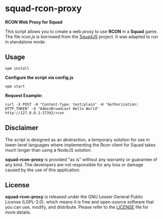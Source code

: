 # squad-rcon-proxy
**RCON Web Proxy for Squad**

This script allows you to create a web proxy to use **RCON** in a **Squad** game. The file *rcon.js* is borrowed from the [SquadJS](https://github.com/Team-Silver-Sphere/SquadJS) project. It was adapted to run in standalone mode.

## Usage
```npm install```

**Configure the script via config.js**

```npm start```

**Request Example:**

```curl -X POST -H "Content-Type: text/plain" -H "Authorization: HTTP_TOKEN" -d "AdminBroadcast Hello World" http://127.0.0.1:17392/rcon```

## Disclaimer
The script is designed as an abstraction, a temporary solution for use in lower-level languages where implementing the Rcon client for Squad takes much longer than using a NodeJS solution.

**squad-rcon-proxy** is provided "as is" without any warranty or guarantee of any kind. The developers are not responsible for any loss or damage caused by the use of this application.

## License
**squad-rcon-proxy** is released under the GNU Lesser General Public License (LGPL-3.0), which means it is free and open-source software that you can use, modify, and distribute. Please refer to the [LICENSE](https://github.com/mxrcode/squad-rcon-proxy/blob/main/LICENSE) file for more details.
